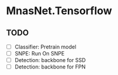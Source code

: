 # MnasNet.Tensorflow

## TODO

* [ ] Classifier: Pretrain model
* [ ] SNPE: Run On SNPE
* [ ] Detection: backbone for SSD
* [ ] Detection: backbone for FPN
